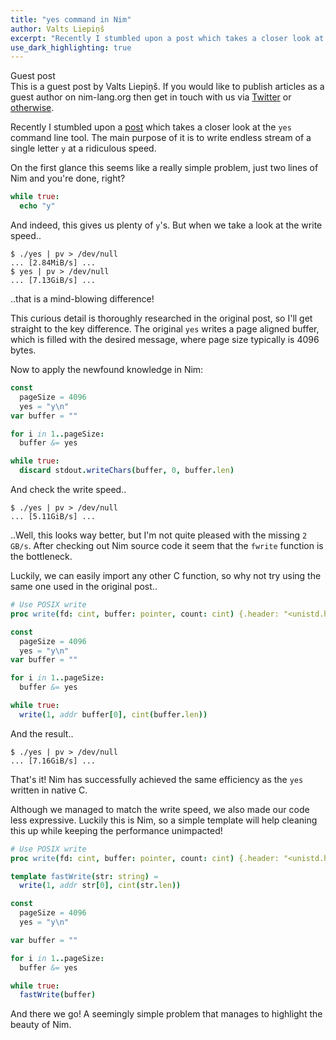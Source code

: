 ```yaml
---
title: "yes command in Nim"
author: Valts Liepiņš
excerpt: "Recently I stumbled upon a post which takes a closer look at the `yes` command line tool. The main purpose of it is to write endless stream of a single letter `y` at a ridiculous speed."
use_dark_highlighting: true
---
```


<div class="sidebarblock">
  <div class="content">
    <div class="title">Guest post</div>
    <div class="paragraph">
      This is a guest post by Valts Liepiņš. If you would like to publish articles as a guest author on nim-lang.org then get in touch with us via
      <a href="https://twitter.com/nim_lang">Twitter</a> or <a href="https://nim-lang.org/community.html">otherwise</a>.
    </div>
  </div>
</div>

Recently I stumbled upon a [post](https://www.reddit.com/r/unix/comments/6gxduc/how_is_gnu_yes_so_fast/) which takes a closer look at the `yes` command line tool. The main purpose of it is to write endless stream of a single letter `y` at a ridiculous speed.

On the first glance this seems like a really simple problem, just two lines of Nim and you're done, right?

```nim
while true:
  echo "y"
```

And indeed, this gives us plenty of `y`'s. But when we take a look at the write speed..

```
$ ./yes | pv > /dev/null
... [2.84MiB/s] ...
$ yes | pv > /dev/null
... [7.13GiB/s] ...
```

..that is a mind-blowing difference!

This curious detail is thoroughly researched in the original post, so I'll get straight to the key difference. The original `yes` writes a page aligned buffer, which is filled with the desired message, where page size typically is 4096 bytes.

Now to apply the newfound knowledge in Nim:

```nim
const
  pageSize = 4096
  yes = "y\n"
var buffer = ""

for i in 1..pageSize:
  buffer &= yes

while true:
  discard stdout.writeChars(buffer, 0, buffer.len)
```

And check the write speed..

```
$ ./yes | pv > /dev/null
... [5.11GiB/s] ...
```

..Well, this looks way better, but I'm not quite pleased with the missing `2 GB/s`. After checking out Nim source code it seem that the `fwrite` function is the bottleneck.

Luckily, we can easily import any other C function, so why not try using the same one used in the original post..

```nim
# Use POSIX write
proc write(fd: cint, buffer: pointer, count: cint) {.header: "<unistd.h>", importc: "write".}

const
  pageSize = 4096
  yes = "y\n"
var buffer = ""

for i in 1..pageSize:
  buffer &= yes

while true:
  write(1, addr buffer[0], cint(buffer.len))
```

And the result..

```
$ ./yes | pv > /dev/null
... [7.16GiB/s] ...
```

That's it! Nim has successfully achieved the same efficiency as the `yes` written in native C.

Although we managed to match the write speed, we also made our code less expressive. Luckily this is Nim, so a simple template will help cleaning this up while keeping the performance unimpacted!

```nim
# Use POSIX write
proc write(fd: cint, buffer: pointer, count: cint) {.header: "<unistd.h>", importc: "write".}

template fastWrite(str: string) =
  write(1, addr str[0], cint(str.len))

const
  pageSize = 4096
  yes = "y\n"

var buffer = ""

for i in 1..pageSize:
  buffer &= yes

while true:
  fastWrite(buffer)
```

And there we go! A seemingly simple problem that manages to highlight the beauty of Nim.
